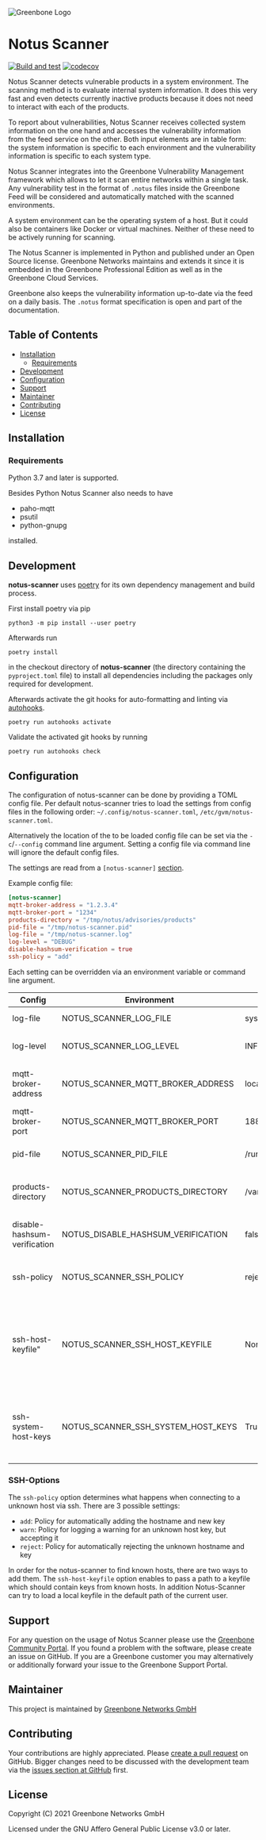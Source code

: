 ![Greenbone Logo](https://www.greenbone.net/wp-content/uploads/gb_new-logo_horizontal_rgb_small.png)

# Notus Scanner <!-- omit in toc -->

[![Build and test](https://github.com/greenbone/notus-scanner/actions/workflows/ci-python.yml/badge.svg)](https://github.com/greenbone/notus-scanner/actions/workflows/ci-python.yml)
[![codecov](https://codecov.io/gh/greenbone/notus-scanner/branch/main/graph/badge.svg?token=LaduLacbWO)](https://codecov.io/gh/greenbone/notus-scanner)

Notus Scanner detects vulnerable products in a system environment. The scanning
method is to evaluate internal system information. It does this very fast and
even detects currently inactive products because it does not need to interact
with each of the products.

To report about vulnerabilities, Notus Scanner receives collected system
information on the one hand and accesses the vulnerability information from the
feed service on the other. Both input elements are in table form: the system
information is specific to each environment and the vulnerability information is
specific to each system type.

Notus Scanner integrates into the Greenbone Vulnerability Management framework
which allows to let it scan entire networks within a single task. Any
vulnerability test in the format of `.notus` files inside the Greenbone Feed
will be considered and automatically matched with the scanned environments.

A system environment can be the operating system of a host. But it could also be
containers like Docker or virtual machines. Neither of these need to be actively
running for scanning.

The Notus Scanner is implemented in Python and published under an Open Source
license. Greenbone Networks maintains and extends it since it is embedded in the
Greenbone Professional Edition as well as in the Greenbone Cloud Services.

Greenbone also keeps the vulnerability information up-to-date via the feed on a
daily basis. The `.notus` format specification is open and part of the
documentation.

## Table of Contents <!-- omit in toc -->

- [Installation](#installation)
  - [Requirements](#requirements)
- [Development](#development)
- [Configuration](#configuration)
- [Support](#support)
- [Maintainer](#maintainer)
- [Contributing](#contributing)
- [License](#license)

## Installation

### Requirements

Python 3.7 and later is supported.

Besides Python Notus Scanner also needs to have

- paho-mqtt
- psutil
- python-gnupg

installed.

## Development

**notus-scanner** uses [poetry] for its own dependency management and build
process.

First install poetry via pip

    python3 -m pip install --user poetry

Afterwards run

    poetry install

in the checkout directory of **notus-scanner** (the directory containing the
`pyproject.toml` file) to install all dependencies including the packages only
required for development.

Afterwards activate the git hooks for auto-formatting and linting via
[autohooks].

    poetry run autohooks activate

Validate the activated git hooks by running

    poetry run autohooks check

## Configuration

The configuration of notus-scanner can be done by providing a TOML config file.
Per default notus-scanner tries to load the settings from config files in the
following order: `~/.config/notus-scanner.toml`, `/etc/gvm/notus-scanner.toml`.

Alternatively the location of the to be loaded config file can be set via the
`-c`/`--config` command line argument. Setting a config file via command line
will ignore the default config files.

The settings are read from a `[notus-scanner]` [section](https://toml.io/en/v1.0.0#table).

Example config file:
```toml
[notus-scanner]
mqtt-broker-address = "1.2.3.4"
mqtt-broker-port = "1234"
products-directory = "/tmp/notus/advisories/products"
pid-file = "/tmp/notus-scanner.pid"
log-file = "/tmp/notus-scanner.log"
log-level = "DEBUG"
disable-hashsum-verification = true
ssh-policy = "add"
```

Each setting can be overridden via an environment variable or command line
argument.

|Config|Environment|Default|Description|
|------|-----------|-------|-----------|
|log-file|NOTUS_SCANNER_LOG_FILE|syslog|File for log output|
|log-level|NOTUS_SCANNER_LOG_LEVEL|INFO|Minimum level for log output|
|mqtt-broker-address|NOTUS_SCANNER_MQTT_BROKER_ADDRESS|localhost|IP or DNS address of the MQTT broker|
|mqtt-broker-port|NOTUS_SCANNER_MQTT_BROKER_PORT|1883|Port of the MQTT broker|
|pid-file|NOTUS_SCANNER_PID_FILE|/run/notus-scanner/notus-scanner.pid|File for storing the process ID|
|products-directory|NOTUS_SCANNER_PRODUCTS_DIRECTORY|/var/lib/openvas/plugins/notus/products|Directory for loading product advisories|
|disable-hashsum-verification| NOTUS_DISABLE_HASHSUM_VERIFICATION | false | To disable hashsum verification of products |
|ssh-policy| NOTUS_SCANNER_SSH_POLICY | reject | Set ssh policy (add, warn, reject) |
|ssh-host-keyfile"| NOTUS_SCANNER_SSH_HOST_KEYFILE | None | Path to a keyfile which contains key of known host. Used for ssh connection |
|ssh-system-host-keys| NOTUS_SCANNER_SSH_SYSTEM_HOST_KEYS | True | Enable loading the local known hosts keyfile of the current user |

### SSH-Options

The `ssh-policy` option determines what happens when connecting to a unknown
host via ssh. There are 3 possible settings:
- `add`: Policy for automatically adding the hostname and new key
- `warn`: Policy for logging a warning for an unknown host key, but accepting it
- `reject`: Policy for automatically rejecting the unknown hostname and key

In order for the notus-scanner to find known hosts, there are two ways to add
them. The `ssh-host-keyfile` option enables to pass a path to a keyfile which
should contain keys from known hosts. In addition Notus-Scanner can try to
load a local keyfile in the default path of the current user.
## Support

For any question on the usage of Notus Scanner please use the
[Greenbone Community Portal]. If you found a problem with the software, please
create an issue on GitHub. If you are a Greenbone customer you may alternatively
or additionally forward your issue to the Greenbone Support Portal.

## Maintainer

This project is maintained by [Greenbone Networks GmbH][Greenbone Networks]

## Contributing

Your contributions are highly appreciated. Please
[create a pull request](https://github.com/greenbone/notus-scanner/pulls)
on GitHub. Bigger changes need to be discussed with the development team via the
[issues section at GitHub](https://github.com/greenbone/notus-scanner/issues)
first.

## License

Copyright (C) 2021 Greenbone Networks GmbH

Licensed under the GNU Affero General Public License v3.0 or later.

[Greenbone Networks]: https://www.greenbone.net/
[poetry]: https://python-poetry.org/
[pip]: https://pip.pypa.io/
[autohooks]: https://github.com/greenbone/autohooks
[Greenbone Community Portal]: https://community.greenbone.net/
